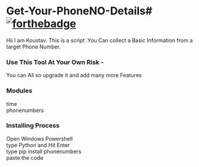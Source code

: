 # Get-Your-PhoneNO-Details# [![forthebadge](https://forthebadge.com/images/badges/made-with-python.svg)](https://forthebadge.com)
Hii I am Koustav. 
This is a script .You Can collect a Basic Information from a target Phone Number.

### Use This Tool At Your Own Risk -
You can All so upgrade it and add many more Features

### Modules
<p>
  time<br>phonenumbers
</p>

### Installing Process

<p>
  Open Windows Powershell<br>type Python and Hit Enter<br>type pip install phonenumbers<br>paste the code
</p>


